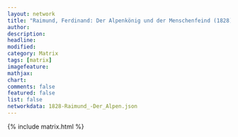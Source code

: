 ```yaml
---
layout: network
title: "Raimund, Ferdinand: Der Alpenkönig und der Menschenfeind (1828)"
author:
description:
headline:
modified:
category: Matrix
tags: [matrix]
imagefeature: 
mathjax: 
chart: 
comments: false
featured: false
list: false
networkdata: 1828-Raimund_-Der_Alpen.json
---
```

{% include matrix.html %}
